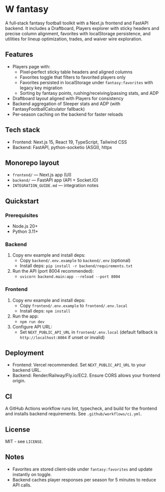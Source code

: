 # W fantasy

A full‑stack fantasy football toolkit with a Next.js frontend and FastAPI backend. It includes a Draftboard, Players explorer with sticky headers and precise column alignment, favorites with localStorage persistence, and utilities for lineup optimization, trades, and waiver wire exploration.

## Features
- Players page with:
  - Pixel‑perfect sticky table headers and aligned columns
  - Favorites toggle that filters to favorited players only
  - Favorites persisted in localStorage under `fantasy:favorites` with legacy key migration
  - Sorting by fantasy points, rushing/receiving/passing stats, and ADP
- Draftboard layout aligned with Players for consistency
- Backend aggregation of Sleeper stats and ADP (with FantasyFootballCalculator fallback)
- Per‑season caching on the backend for faster reloads

## Tech stack
- Frontend: Next.js 15, React 19, TypeScript, Tailwind CSS
- Backend: FastAPI, python-socketio (ASGI), httpx

## Monorepo layout
- `frontend/` — Next.js app (UI)
- `backend/` — FastAPI app (API + Socket.IO)
- `INTEGRATION_GUIDE.md` — integration notes

## Quickstart
### Prerequisites
- Node.js 20+
- Python 3.11+

### Backend
1. Copy env example and install deps:
   - Copy `backend/.env.example` to `backend/.env` (optional)
   - Install deps: `pip install -r backend/requirements.txt`
2. Run the API (port 8004 recommended):
   - `uvicorn backend.main:app --reload --port 8004`

### Frontend
1. Copy env example and install deps:
   - Copy `frontend/.env.example` to `frontend/.env.local`
   - Install deps: `npm install`
2. Run the app:
   - `npm run dev`
3. Configure API URL:
   - Set `NEXT_PUBLIC_API_URL` in `frontend/.env.local` (default fallback is `http://localhost:8004` if unset or invalid)

## Deployment
- Frontend: Vercel recommended. Set `NEXT_PUBLIC_API_URL` to your backend URL.
- Backend: Render/Railway/Fly.io/EC2. Ensure CORS allows your frontend origin.

## CI
A GitHub Actions workflow runs lint, typecheck, and build for the frontend and installs backend requirements. See `.github/workflows/ci.yml`.

## License
MIT - see `LICENSE`.

## Notes
- Favorites are stored client‑side under `fantasy:favorites` and update instantly on toggle.
- Backend caches player responses per season for 5 minutes to reduce API calls.

